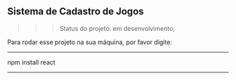 ## Sistema de Cadastro de Jogos
>>> Status do projeto: em desenvolvimento;

Para rodar esse projeto na sua máquina, por favor digite:

___
npm install react
___
